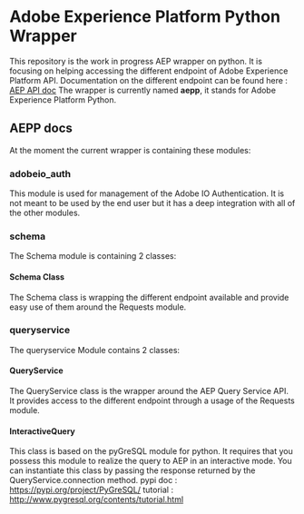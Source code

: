 # Adobe Experience Platform Python Wrapper

This repository is the work in progress AEP wrapper on python.
It is focusing on helping accessing the different endpoint of Adobe Experience Platform API.
Documentation on the different endpoint can be found here : [AEP API doc](https://www.adobe.io/apis/experienceplatform/home/api-reference.html)
The wrapper is currently named **aepp**, it stands for Adobe Experience Platform Python.

## AEPP docs

At the moment the current wrapper is containing these modules:

### adobeio_auth

This module is used for management of the Adobe IO Authentication.
It is not meant to be used by the end user but it has a deep integration with all of the other modules.

### schema

The Schema module is containing 2 classes:

#### Schema Class

The Schema class is wrapping the different endpoint available and provide easy use of them around the Requests module.

### queryservice

The queryservice Module contains 2 classes:

#### QueryService

The QueryService class is the wrapper around the AEP Query Service API. It provides access to the different endpoint through a usage of the Requests module.

#### InteractiveQuery

This class is based on the pyGreSQL module for python. It requires that you possess this module to realize the query to AEP in an interactive mode.
You can instantiate this class by passing the response returned by the QueryService.connection method.
pypi doc : <https://pypi.org/project/PyGreSQL/>
tutorial : <http://www.pygresql.org/contents/tutorial.html>
